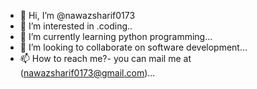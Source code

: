- 👋 Hi, I’m @nawazsharif0173
- 👀 I’m interested in .coding..
- 🌱 I’m currently learning python programming...
- 💞️ I’m looking to collaborate on software development...
- 📫 How to reach me?- you can mail me at (nawazsharif0173@gmail.com)...

<!---
nawazsharif0173/nawazsharif0173 is a ✨ special ✨ repository because its `README.md` (this file) appears on your GitHub profile.
You can click the Preview link to take a look at your changes.
--->
